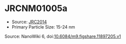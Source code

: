 <a name="material" />

# JRCNM01005a
<script type="application/ld+json">
  {
    "@context": "https://schema.org/",
    "@type": "ChemicalSubstance",
    "@id": "https://egonw.github.io/nanowiki/nanowiki375.html#material",
    "http://purl.org/dc/terms/conformsTo":
      {
        "@type": "CreativeWork",
        "@id": "https://bioschemas.org/profiles/ChemicalSubstance/0.4-RELEASE/"
      },
    "identfier": "375",
    "name": "JRCNM01005a",
    "url": "https://egonw.github.io/nanowiki/nanowiki375.html#material",
    "sameAs": "http://127.0.0.1/mediawiki/index.php/Special:URIResolver/JRCNM01005a"
  }
</script>


* Source: [JRC2014](articleJRC2014.md)
* Primary Particle Size: 15-24 nm


Source: NanoWiki 6, doi:[10.6084/m9.figshare.11897205.v1](https://doi.org/10.6084/m9.figshare.11897205.v1)
